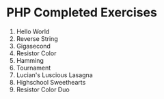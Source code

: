 # PHP Completed Exercises
1. Hello World
2. Reverse String
3. Gigasecond
4. Resistor Color
5. Hamming
6. Tournament
7. Lucian's Luscious Lasagna
8. Highschool Sweethearts
9. Resistor Color Duo